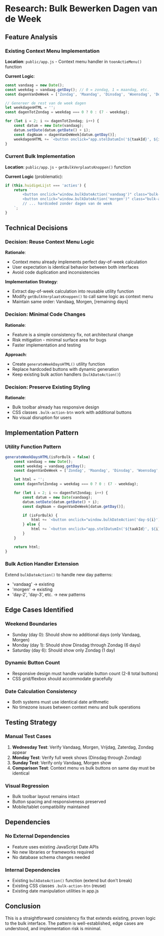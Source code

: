 # Research: Bulk Bewerken Dagen van de Week

## Feature Analysis

### Existing Context Menu Implementation
**Location**: `public/app.js` - Context menu handler in `toonActieMenu()` function

**Current Logic**:
```javascript
const vandaag = new Date();
const weekdag = vandaag.getDay(); // 0 = zondag, 1 = maandag, etc.
const dagenVanDeWeek = ['Zondag', 'Maandag', 'Dinsdag', 'Woensdag', 'Donderdag', 'Vrijdag', 'Zaterdag'];

// Genereer de rest van de week dagen
let weekdagenHTML = '';
const dagenTotZondag = weekdag === 0 ? 0 : (7 - weekdag);

for (let i = 2; i <= dagenTotZondag; i++) {
    const datum = new Date(vandaag);
    datum.setDate(datum.getDate() + i);
    const dagNaam = dagenVanDeWeek[datum.getDay()];
    weekdagenHTML += `<button onclick="app.stelDatumIn('${taakId}', ${i})" class="menu-item">${dagNaam}</button>`;
}
```

### Current Bulk Implementation
**Location**: `public/app.js` - `getBulkVerplaatsKnoppen()` function

**Current Logic** (problematic):
```javascript
if (this.huidigeLijst === 'acties') {
    return `
        <button onclick="window.bulkDateAction('vandaag')" class="bulk-action-btn">Vandaag</button>
        <button onclick="window.bulkDateAction('morgen')" class="bulk-action-btn">Morgen</button>
        // ... hardcoded zonder dagen van de week
    `;
}
```

## Technical Decisions

### Decision: Reuse Context Menu Logic
**Rationale**:
- Context menu already implements perfect day-of-week calculation
- User expectation is identical behavior between both interfaces
- Avoid code duplication and inconsistencies

**Implementation Strategy**:
- Extract day-of-week calculation into reusable utility function
- Modify `getBulkVerplaatsKnoppen()` to call same logic as context menu
- Maintain same order: Vandaag, Morgen, [remaining days]

### Decision: Minimal Code Changes
**Rationale**:
- Feature is a simple consistency fix, not architectural change
- Risk mitigation - minimal surface area for bugs
- Faster implementation and testing

**Approach**:
- Create `generateWeekDaysHTML()` utility function
- Replace hardcoded buttons with dynamic generation
- Keep existing bulk action handlers (`bulkDateAction()`)

### Decision: Preserve Existing Styling
**Rationale**:
- Bulk toolbar already has responsive design
- CSS classes `.bulk-action-btn` work with additional buttons
- No visual disruption for users

## Implementation Pattern

### Utility Function Pattern
```javascript
generateWeekDaysHTML(isForBulk = false) {
    const vandaag = new Date();
    const weekdag = vandaag.getDay();
    const dagenVanDeWeek = ['Zondag', 'Maandag', 'Dinsdag', 'Woensdag', 'Donderdag', 'Vrijdag', 'Zaterdag'];

    let html = '';
    const dagenTotZondag = weekdag === 0 ? 0 : (7 - weekdag);

    for (let i = 2; i <= dagenTotZondag; i++) {
        const datum = new Date(vandaag);
        datum.setDate(datum.getDate() + i);
        const dagNaam = dagenVanDeWeek[datum.getDay()];

        if (isForBulk) {
            html += `<button onclick="window.bulkDateAction('day-${i}')" class="bulk-action-btn">${dagNaam}</button>`;
        } else {
            html += `<button onclick="app.stelDatumIn('${taakId}', ${i})" class="menu-item">${dagNaam}</button>`;
        }
    }

    return html;
}
```

### Bulk Action Handler Extension
Extend `bulkDateAction()` to handle new day patterns:
- 'vandaag' → existing
- 'morgen' → existing
- 'day-2', 'day-3', etc. → new patterns

## Edge Cases Identified

### Weekend Boundaries
- Sunday (day 0): Should show no additional days (only Vandaag, Morgen)
- Monday (day 1): Should show Dinsdag through Zondag (6 days)
- Saturday (day 6): Should show only Zondag (1 day)

### Dynamic Button Count
- Responsive design must handle variable button count (2-8 total buttons)
- CSS grid/flexbox should accommodate gracefully

### Date Calculation Consistency
- Both systems must use identical date arithmetic
- No timezone issues between context menu and bulk operations

## Testing Strategy

### Manual Test Cases
1. **Wednesday Test**: Verify Vandaag, Morgen, Vrijdag, Zaterdag, Zondag appear
2. **Monday Test**: Verify full week shows (Dinsdag through Zondag)
3. **Sunday Test**: Verify only Vandaag, Morgen show
4. **Comparison Test**: Context menu vs bulk buttons on same day must be identical

### Visual Regression
- Bulk toolbar layout remains intact
- Button spacing and responsiveness preserved
- Mobile/tablet compatibility maintained

## Dependencies

### No External Dependencies
- Feature uses existing JavaScript Date APIs
- No new libraries or frameworks required
- No database schema changes needed

### Internal Dependencies
- Existing `bulkDateAction()` function (extend but don't break)
- Existing CSS classes `.bulk-action-btn` (reuse)
- Existing date manipulation utilities in app.js

## Conclusion

This is a straightforward consistency fix that extends existing, proven logic to the bulk interface. The pattern is well-established, edge cases are understood, and implementation risk is minimal.